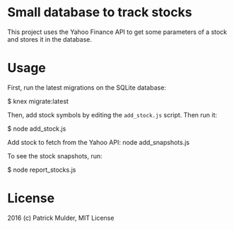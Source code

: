 # Small database to track stocks

This project uses the Yahoo Finance API to get some parameters of a stock and stores it in the database.

# Usage

First, run the latest migrations on the SQLite database:
  
   $ knex migrate:latest

Then, add stock symbols by editing the `add_stock.js` script. Then run it:

   $ node add_stock.js

Add stock to fetch from the Yahoo API:
  node add_snapshots.js

To see the stock snapshots, run:

  $ node report_stocks.js

# License

2016 (c) Patrick Mulder, MIT License

